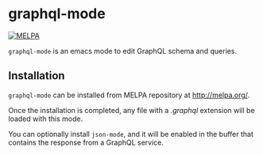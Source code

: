 graphql-mode
============

[![MELPA](https://melpa.org/packages/graphql-mode-badge.svg)](https://melpa.org/#/graphql-mode)

`graphql-mode` is an emacs mode to edit GraphQL schema and queries.

## Installation

`graphql-mode` can be installed from MELPA repository at http://melpa.org/.

Once the installation is completed, any file with a *.graphql*
extension will be loaded with this mode.

You can optionally install `json-mode`, and it will be enabled in the
buffer that contains the response from a GraphQL service.
